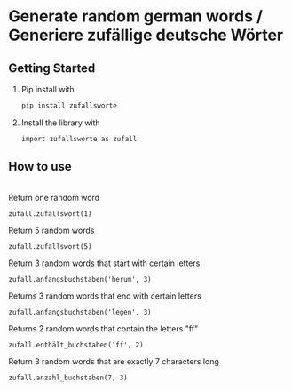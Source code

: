 # Generate random german words / Generiere zufällige deutsche Wörter


<!-- GETTING STARTED -->
## Getting Started


1. Pip install with
   ```sh
   pip install zufallsworte
   ```

2. Install the library with
   ```sh
   import zufallsworte as zufall
   ```
   
<!-- How to use -->
## How to use
   
  <br>
Return one random word

    zufall.zufallswort(1)


Return 5 random words 
 
    zufall.zufallswort(5)

Return 3 random words that start with certain letters 

    zufall.anfangsbuchstaben('herum', 3)

Returns 3 random words that end with certain letters 

    zufall.anfangsbuchstaben('legen', 3)


Returns 2 random words that contain the letters "ff"


    zufall.enthält_buchstaben('ff', 2)

Return 3 random words that are exactly 7 characters long


    zufall.anzahl_buchstaben(7, 3)







